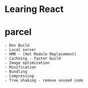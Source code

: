 # Learing React

# parcel
    - Dev Build
    - Local server
    - HMR - (Hot Module Replacement)
    - Cacheing - faster build
    - Image optimization 
    - Minification
    - Bundling
    - Compressing
    - Tree shaking - remove unused code

